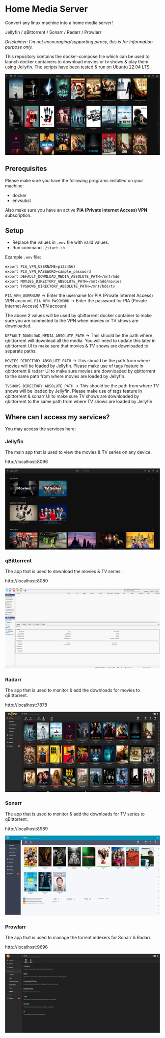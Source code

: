 # Home Media Server
Convert any linux machine into a home media server!

Jellyfin / qBittorrent / Sonarr / Radarr / Prowlarr

_Disclaimer: I'm not encouraging/supporting piracy, this is for information purpose only._

This repository contains the docker-compose file which can be used to launch docker containers to download movies or tv shows & play them using Jellyfin. The scripts have been tested & run on Ubuntu 22.04 LTS.

![Alt text](images/media_server.png "Media server")

## Prerequisites
Please make sure you have the following programs installed on your machine:
- docker
- envsubst

Also make sure you have an active __PIA (Private Internet Access) VPN__ subscription.

## Setup
- Replace the values in `.env` file with valid values. 
- Run command `./start.sh`

Example `.env` file:
```
export PIA_VPN_USERNAME=p1234567
export PIA_VPN_PASSWORD=sample_password
export DEFAULT_DOWNLOAD_MEDIA_ABSOLUTE_PATH=/mnt/hdd
export MOVIES_DIRECTORY_ABSOLUTE_PATH=/mnt/hdd/movies
export TVSHOWS_DIRECTORY_ABSOLUTE_PATH=/mnt/hdd/tv
```
`PIA_VPN_USERNAME` -> Enter the username for PIA (Private Internet Access) VPN account.
`PIA_VPN_PASSWORD` -> Enter the password for PIA (Private Internet Access) VPN account.

The above 2 values will be used by qbittorrent docker container to make sure you are connected to the VPN when movies or TV shows are downloaded.

`DEFAULT_DOWNLOAD_MEDIA_ABSOLUTE_PATH` -> This should be the path where qbittorrent will download all the media. You will need to update this later in qbittorrent UI to make sure that movies & TV shows are downloaded to separate paths.

`MOVIES_DIRECTORY_ABSOLUTE_PATH` -> This should be the path from where movies will be loaded by Jellyfin. Please make use of tags feature in qbittorrent & radarr UI to make sure movies are downloaded by qbittorrent to the same path from where movies are loaded by Jellyfin.

`TVSHOWS_DIRECTORY_ABSOLUTE_PATH` -> This should be the path from where TV shows will be loaded by Jellyfin. Please make use of tags feature in qbittorrent & sonarr UI to make sure TV shows are downloaded by qbittorrent to the same path from where TV shows are loaded by Jellyfin.

## Where can I access my services?
You may access the services here:

### Jellyfin
The main app that is used to view the movies & TV series on any device.

http://localhost:8096

![Alt text](images/jellyfin.png "Jellyfin")

### qBittorrent
The app that is used to download the movies & TV series.

http://localhost:8080

![Alt text](images/qbittorrent.png "qBittorrent")

### Radarr
The app that is used to monitor & add the downloads for movies to qBittorrent.

http://localhost:7878

![Alt text](images/radarr.png "Radarr")

### Sonarr
The app that is used to monitor & add the downloads for TV series to qBittorrent.

http://localhost:8989

![Alt text](images/sonarr.png "Sonarr")

### Prowlarr
The app that is used to manage the torrent indexers for Sonarr & Radarr.

http://localhost:9696

![Alt text](images/prowlarr.png "Prowlarr")
